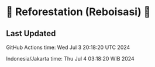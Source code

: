 
# 🌳 Reforestation (Reboisasi) 🌲

## Last Updated

GitHub Actions time: Wed Jul  3 20:18:20 UTC 2024

Indonesia/Jakarta time: Thu Jul  4 03:18:20 WIB 2024
